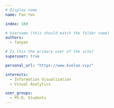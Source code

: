 ```yaml
---
# Display name
name: Fan Yan

index: 160

# Username (this should match the folder name)
authors:
  - fanyan

# Is this the primary user of the site?
superuser: true

personal_url: "https://www.kuoluo.vip/"

interests:
  - Information Visualization
  - Visual Analytics

user_groups:
  - Ph.D. Students
---
```

